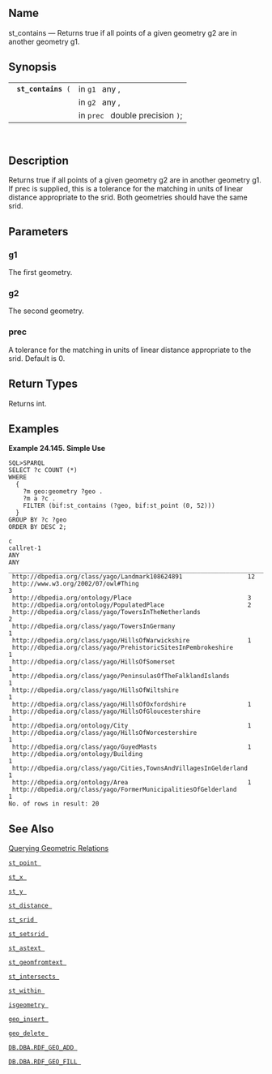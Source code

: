 <div id="fn_st_contains" class="refentry">

<div class="titlepage">

</div>

<div class="refnamediv">

## Name

st_contains — Returns true if all points of a given geometry g2 are in
another geometry g1.

</div>

<div class="refsynopsisdiv">

## Synopsis

<div id="fsyn_st_contains" class="funcsynopsis">

|                          |                                  |
|--------------------------|----------------------------------|
| ` `**`st_contains`**` (` | in `g1 ` any ,                   |
|                          | in `g2 ` any ,                   |
|                          | in `prec ` double precision `)`; |

<div class="funcprototype-spacer">

 

</div>

</div>

</div>

<div id="desc_st_contains" class="refsect1">

## Description

Returns true if all points of a given geometry g2 are in another
geometry g1. If prec is supplied, this is a tolerance for the matching
in units of linear distance appropriate to the srid. Both geometries
should have the same srid.

</div>

<div id="params_st_contains" class="refsect1">

## Parameters

<div id="id91263" class="refsect2">

### g1

The first geometry.

</div>

<div id="id91266" class="refsect2">

### g2

The second geometry.

</div>

<div id="id91269" class="refsect2">

### prec

A tolerance for the matching in units of linear distance appropriate to
the srid. Default is 0.

</div>

</div>

<div id="ret_st_contains" class="refsect1">

## Return Types

Returns int.

</div>

<div id="examples_st_contains" class="refsect1">

## Examples

<div id="ex_st_contains" class="example">

**Example 24.145. Simple Use**

<div class="example-contents">

``` programlisting
SQL>SPARQL
SELECT ?c COUNT (*)
WHERE
  {
    ?m geo:geometry ?geo .
    ?m a ?c .
    FILTER (bif:st_contains (?geo, bif:st_point (0, 52)))
  }
GROUP BY ?c ?geo
ORDER BY DESC 2;

c                                                                     callret-1
ANY                                                                   ANY
________________________________________________________________________________
 http://dbpedia.org/class/yago/Landmark108624891                  12
 http://www.w3.org/2002/07/owl#Thing                                  3
 http://dbpedia.org/ontology/Place                                3
 http://dbpedia.org/ontology/PopulatedPlace                       2
 http://dbpedia.org/class/yago/TowersInTheNetherlands                 2
 http://dbpedia.org/class/yago/TowersInGermany                        1
 http://dbpedia.org/class/yago/HillsOfWarwickshire                1
 http://dbpedia.org/class/yago/PrehistoricSitesInPembrokeshire        1
 http://dbpedia.org/class/yago/HillsOfSomerset                        1
 http://dbpedia.org/class/yago/PeninsulasOfTheFalklandIslands         1
 http://dbpedia.org/class/yago/HillsOfWiltshire                       1
 http://dbpedia.org/class/yago/HillsOfOxfordshire                 1
 http://dbpedia.org/class/yago/HillsOfGloucestershire                 1
 http://dbpedia.org/ontology/City                                 1
 http://dbpedia.org/class/yago/HillsOfWorcestershire                  1
 http://dbpedia.org/class/yago/GuyedMasts                         1
 http://dbpedia.org/ontology/Building                                 1
 http://dbpedia.org/class/yago/Cities,TownsAndVillagesInGelderland    1
 http://dbpedia.org/ontology/Area                                 1
 http://dbpedia.org/class/yago/FormerMunicipalitiesOfGelderland       1
No. of rows in result: 20
```

</div>

</div>

  

</div>

<div id="seealso_st_contains" class="refsect1">

## See Also

<a href="sqlrefgeospatialqgr.html" class="link"
title="9.34.5. Querying Geometric Relations">Querying Geometric
Relations</a>

<a href="fn_st_point.html" class="link" title="st_point"><code
class="function">st_point </code></a>

<a href="fn_st_x.html" class="link" title="st_x"><code
class="function">st_x </code></a>

<a href="fn_st_y.html" class="link" title="st_y"><code
class="function">st_y </code></a>

<a href="fn_st_distance.html" class="link" title="st_distance"><code
class="function">st_distance </code></a>

<a href="fn_st_srid.html" class="link" title="ST_SRID"><code
class="function">st_srid </code></a>

<a href="fn_st_setsrid.html" class="link" title="ST_SetSRID"><code
class="function">st_setsrid </code></a>

<a href="fn_st_astext.html" class="link" title="st_astext"><code
class="function">st_astext </code></a>

<a href="fn_st_geomfromtext.html" class="link"
title="st_geomfromtext"><code
class="function">st_geomfromtext </code></a>

<a href="fn_st_intersects.html" class="link" title="st_intersects"><code
class="function">st_intersects </code></a>

<a href="fn_st_within.html" class="link" title="st_within"><code
class="function">st_within </code></a>

<a href="fn_isgeometry.html" class="link" title="isgeometry"><code
class="function">isgeometry </code></a>

<a href="fn_geo_insert.html" class="link" title="geo_insert"><code
class="function">geo_insert </code></a>

<a href="fn_geo_delete.html" class="link" title="geo_delete"><code
class="function">geo_delete </code></a>

<a href="fn_rdf_geo_add.html" class="link"
title="DB.DBA.RDF_GEO_ADD"><code
class="function">DB.DBA.RDF_GEO_ADD </code></a>

<a href="fn_rdf_geo_fill.html" class="link"
title="DB.DBA.RDF_GEO_FILL"><code
class="function">DB.DBA.RDF_GEO_FILL </code></a>

</div>

</div>
